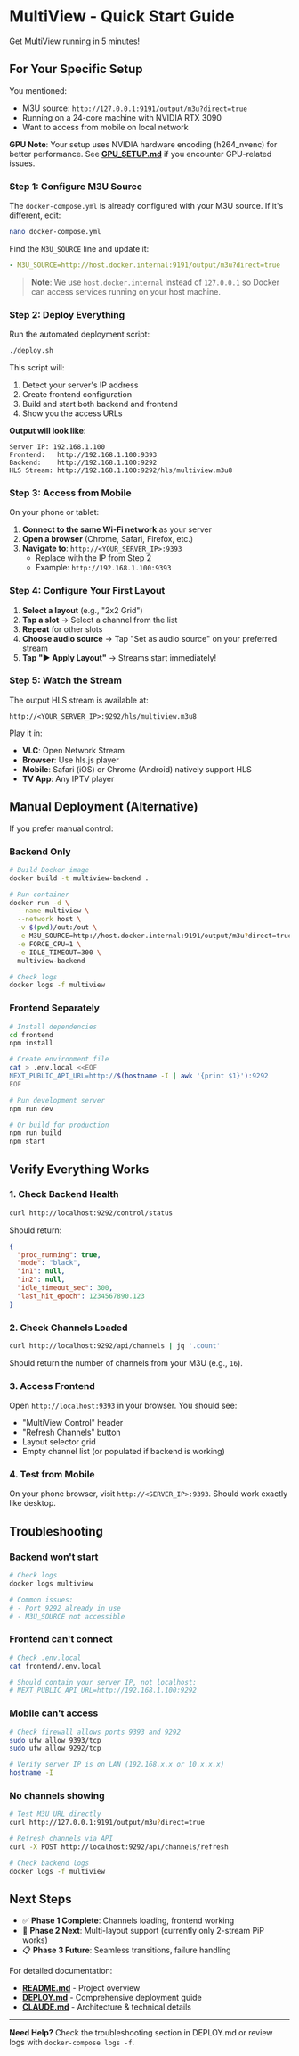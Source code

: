 # MultiView - Quick Start Guide

Get MultiView running in 5 minutes!

## For Your Specific Setup

You mentioned:
- M3U source: `http://127.0.0.1:9191/output/m3u?direct=true`
- Running on a 24-core machine with NVIDIA RTX 3090
- Want to access from mobile on local network

**GPU Note**: Your setup uses NVIDIA hardware encoding (h264_nvenc) for better performance. See **[GPU_SETUP.md](GPU_SETUP.md)** if you encounter GPU-related issues.

### Step 1: Configure M3U Source

The `docker-compose.yml` is already configured with your M3U source. If it's different, edit:

```bash
nano docker-compose.yml
```

Find the `M3U_SOURCE` line and update it:
```yaml
- M3U_SOURCE=http://host.docker.internal:9191/output/m3u?direct=true
```

> **Note**: We use `host.docker.internal` instead of `127.0.0.1` so Docker can access services running on your host machine.

### Step 2: Deploy Everything

Run the automated deployment script:

```bash
./deploy.sh
```

This script will:
1. Detect your server's IP address
2. Create frontend configuration
3. Build and start both backend and frontend
4. Show you the access URLs

**Output will look like**:
```
Server IP: 192.168.1.100
Frontend:   http://192.168.1.100:9393
Backend:    http://192.168.1.100:9292
HLS Stream: http://192.168.1.100:9292/hls/multiview.m3u8
```

### Step 3: Access from Mobile

On your phone or tablet:

1. **Connect to the same Wi-Fi network** as your server
2. **Open a browser** (Chrome, Safari, Firefox, etc.)
3. **Navigate to**: `http://<YOUR_SERVER_IP>:9393`
   - Replace with the IP from Step 2
   - Example: `http://192.168.1.100:9393`

### Step 4: Configure Your First Layout

1. **Select a layout** (e.g., "2x2 Grid")
2. **Tap a slot** → Select a channel from the list
3. **Repeat** for other slots
4. **Choose audio source** → Tap "Set as audio source" on your preferred stream
5. **Tap "▶ Apply Layout"** → Streams start immediately!

### Step 5: Watch the Stream

The output HLS stream is available at:
```
http://<YOUR_SERVER_IP>:9292/hls/multiview.m3u8
```

Play it in:
- **VLC**: Open Network Stream
- **Browser**: Use hls.js player
- **Mobile**: Safari (iOS) or Chrome (Android) natively support HLS
- **TV App**: Any IPTV player

## Manual Deployment (Alternative)

If you prefer manual control:

### Backend Only

```bash
# Build Docker image
docker build -t multiview-backend .

# Run container
docker run -d \
  --name multiview \
  --network host \
  -v $(pwd)/out:/out \
  -e M3U_SOURCE=http://host.docker.internal:9191/output/m3u?direct=true \
  -e FORCE_CPU=1 \
  -e IDLE_TIMEOUT=300 \
  multiview-backend

# Check logs
docker logs -f multiview
```

### Frontend Separately

```bash
# Install dependencies
cd frontend
npm install

# Create environment file
cat > .env.local <<EOF
NEXT_PUBLIC_API_URL=http://$(hostname -I | awk '{print $1}'):9292
EOF

# Run development server
npm run dev

# Or build for production
npm run build
npm start
```

## Verify Everything Works

### 1. Check Backend Health

```bash
curl http://localhost:9292/control/status
```

Should return:
```json
{
  "proc_running": true,
  "mode": "black",
  "in1": null,
  "in2": null,
  "idle_timeout_sec": 300,
  "last_hit_epoch": 1234567890.123
}
```

### 2. Check Channels Loaded

```bash
curl http://localhost:9292/api/channels | jq '.count'
```

Should return the number of channels from your M3U (e.g., `16`).

### 3. Access Frontend

Open `http://localhost:9393` in your browser. You should see:
- "MultiView Control" header
- "Refresh Channels" button
- Layout selector grid
- Empty channel list (or populated if backend is working)

### 4. Test from Mobile

On your phone browser, visit `http://<SERVER_IP>:9393`. Should work exactly like desktop.

## Troubleshooting

### Backend won't start
```bash
# Check logs
docker logs multiview

# Common issues:
# - Port 9292 already in use
# - M3U_SOURCE not accessible
```

### Frontend can't connect
```bash
# Check .env.local
cat frontend/.env.local

# Should contain your server IP, not localhost:
# NEXT_PUBLIC_API_URL=http://192.168.1.100:9292
```

### Mobile can't access
```bash
# Check firewall allows ports 9393 and 9292
sudo ufw allow 9393/tcp
sudo ufw allow 9292/tcp

# Verify server IP is on LAN (192.168.x.x or 10.x.x.x)
hostname -I
```

### No channels showing
```bash
# Test M3U URL directly
curl http://127.0.0.1:9191/output/m3u?direct=true

# Refresh channels via API
curl -X POST http://localhost:9292/api/channels/refresh

# Check backend logs
docker logs -f multiview
```

## Next Steps

- ✅ **Phase 1 Complete**: Channels loading, frontend working
- 🚧 **Phase 2 Next**: Multi-layout support (currently only 2-stream PiP works)
- 📋 **Phase 3 Future**: Seamless transitions, failure handling

For detailed documentation:
- **[README.md](README.md)** - Project overview
- **[DEPLOY.md](DEPLOY.md)** - Comprehensive deployment guide
- **[CLAUDE.md](CLAUDE.md)** - Architecture & technical details

---

**Need Help?** Check the troubleshooting section in DEPLOY.md or review logs with `docker-compose logs -f`.
